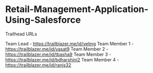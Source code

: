 # Retail-Management-Application-Using-Salesforce

Trailhead URLs

Team Lead     - https://trailblazer.me/id/velmg
Team Member 1 - https://trailblazer.me/id/vasat9
Team Member 2 - https://trailblazer.me/id/tbasha9
Team Member 3 - https://trailblazer.me/id/bdharshini2
Team Member 4 - https://trailblazer.me/id/ranjs32
